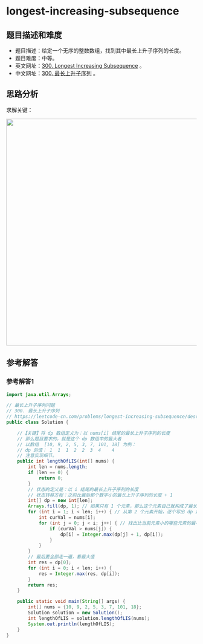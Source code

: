 # longest-increasing-subsequence
## 题目描述和难度
+ 题目描述：给定一个无序的整数数组，找到其中最长上升子序列的长度。
+ 题目难度：中等。
+ 英文网址：[300. Longest Increasing Subsequence](https://leetcode.com/problems/longest-increasing-subsequence/description/)  。
+ 中文网址：[300. 最长上升子序列](https://leetcode-cn.com/problems/longest-increasing-subsequence/description/)  。
## 思路分析
求解关键：

<img src="https://liweiwei1419.github.io/images/leetcode-solution/" width="600">

## 参考解答
### 参考解答1

```java
import java.util.Arrays;

// 最长上升子序列问题
// 300. 最长上升子序列
// https://leetcode-cn.com/problems/longest-increasing-subsequence/description/
public class Solution {

    //【关键】将 dp 数组定义为：以 nums[i] 结尾的最长上升子序列的长度
    // 那么题目要求的，就是这个 dp 数组中的最大者
    // 以数组  [10, 9, 2, 5, 3, 7, 101, 18] 为例：
    // dp 的值： 1  1  1  2  2  3  4    4
    // 注意实现细节。
    public int lengthOfLIS(int[] nums) {
        int len = nums.length;
        if (len == 0) {
            return 0;
        }
        // 状态的定义是：以 i 结尾的最长上升子序列的长度
        // 状态转移方程：之前比最后那个数字小的最长上升子序列的长度 + 1
        int[] dp = new int[len];
        Arrays.fill(dp, 1); // 如果只有 1 个元素，那么这个元素自己就构成了最长上升子序列，所以设置为 1 是合理的
        for (int i = 1; i < len; i++) { // 从第 2 个元素开始，逐个写出 dp 数组的元素的值
            int curVal = nums[i];
            for (int j = 0; j < i; j++) { // 找出比当前元素小的哪些元素的最小值
                if (curVal > nums[j]) {
                    dp[i] = Integer.max(dp[j] + 1, dp[i]);
                }
            }
        }
        // 最后要全部走一遍，看最大值
        int res = dp[0];
        for (int i = 0; i < len; i++) {
            res = Integer.max(res, dp[i]);
        }
        return res;
    }

    public static void main(String[] args) {
        int[] nums = {10, 9, 2, 5, 3, 7, 101, 18};
        Solution solution = new Solution();
        int lengthOfLIS = solution.lengthOfLIS(nums);
        System.out.println(lengthOfLIS);
    }
}
```